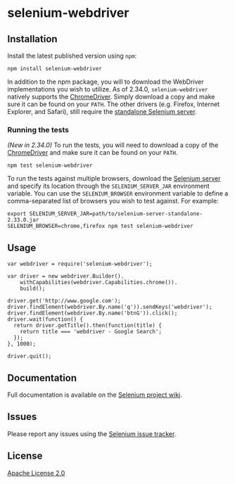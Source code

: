 # selenium-webdriver

## Installation

Install the latest published version using `npm`:

    npm install selenium-webdriver

In addition to the npm package, you will to download the WebDriver
implementations you wish to utilize. As of 2.34.0, `selenium-webdriver`
natively supports the [ChromeDriver](http://chromedriver.storage.googleapis.com/index.html).
Simply download a copy and make sure it can be found on your `PATH`. The other
drivers (e.g. Firefox, Internet Explorer, and Safari), still require the
[standalone Selenium server](https://code.google.com/p/selenium/downloads/list).

### Running the tests

_(New in 2.34.0)_ To run the tests, you will need to download a copy of the
[ChromeDriver](http://chromedriver.storage.googleapis.com/index.html) and make
sure it can be found on your `PATH`.

    npm test selenium-webdriver

To run the tests against multiple browsers, download the
[Selenium server](https://code.google.com/p/selenium/downloads/list) and
specify its location through the `SELENIUM_SERVER_JAR` environment variable.
You can use the `SELENIUM_BROWSER` environment variable to define a
comma-separated list of browsers you wish to test against. For example:

    export SELENIUM_SERVER_JAR=path/to/selenium-server-standalone-2.33.0.jar
    SELENIUM_BROWSER=chrome,firefox npm test selenium-webdriver

## Usage


    var webdriver = require('selenium-webdriver');

    var driver = new webdriver.Builder().
        withCapabilities(webdriver.Capabilities.chrome()).
        build();

    driver.get('http://www.google.com');
    driver.findElement(webdriver.By.name('q')).sendKeys('webdriver');
    driver.findElement(webdriver.By.name('btnG')).click();
    driver.wait(function() {
      return driver.getTitle().then(function(title) {
        return title === 'webdriver - Google Search';
      });
    }, 1000);

    driver.quit();

## Documentation

Full documentation is available on the [Selenium project wiki](http://code.google.com/p/selenium/wiki/WebDriverJs "User guide").

## Issues

Please report any issues using the [Selenium issue tracker](https://code.google.com/p/selenium/issues/list).

## License

[Apache License 2.0](http://www.apache.org/licenses/LICENSE-2.0 "Apache 2")
